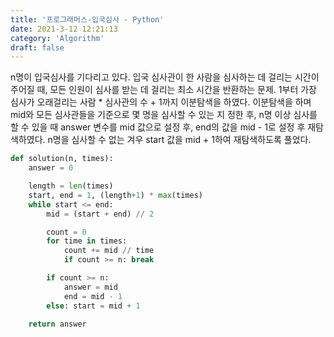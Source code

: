 ```yaml
---
title: '프로그래머스-입국심사 - Python'
date: 2021-3-12 12:21:13
category: 'Algorithm'
draft: false
---
```

n명이 입국심사를 기다리고 있다. 입국 심사관이 한 사람을 심사하는 데 걸리는 시간이 주어질 때, 모든 인원이 심사를 받는 데 걸리는 최소 시간을 반환하는 문제. 1부터 가장 심사가 오래걸리는 사람 * 심사관의 수 + 1까지 이분탐색을 하였다. 이분탐색을 하며 mid와 모든 심사관들을 기준으로 몇 명을 심사할 수 있는 지 정한 후, n명 이상 심사를 할 수 있을 때 answer 변수를 mid 값으로 설정 후, end의 값을 mid - 1로 설정 후 재탐색하였다. n명을 심사할 수 없는 겨우 start 값을 mid + 1하여 재탐색하도록 풀었다.
```python
def solution(n, times):
    answer = 0

    length = len(times)
    start, end = 1, (length+1) * max(times)
    while start <= end:
        mid = (start + end) // 2

        count = 0
        for time in times:
            count += mid // time
            if count >= n: break

        if count >= n:
            answer = mid
            end = mid - 1
        else: start = mid + 1

    return answer

```